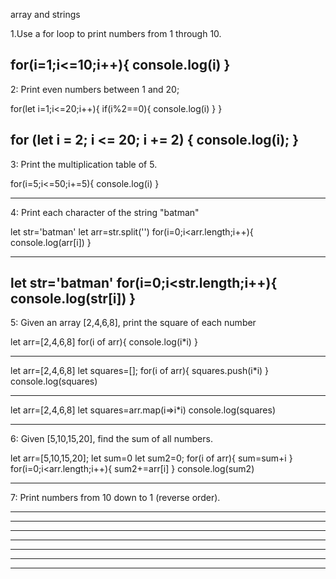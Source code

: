 array and strings

1.Use a for loop to print numbers from 1 through 10.

for(i=1;i<=10;i++){
    console.log(i)
}
------------------------------------------------------------------------
2: Print even numbers between 1 and 20;

for(let i=1;i<=20;i++){
    if(i%2==0){
        console.log(i)
    }
}

for (let i = 2; i <= 20; i += 2) {
  console.log(i);
}
------------------------------------------------------------------------
3: Print the multiplication table of 5.

for(i=5;i<=50;i+=5){
    console.log(i)
}

------------------------------------------------------------------------

4: Print each character of the string "batman"

let str='batman'
let arr=str.split('')
for(i=0;i<arr.length;i++){
    console.log(arr[i])
}
********
let str='batman'
for(i=0;i<str.length;i++){
    console.log(str[i])
}
------------------------------------------------------------------------
5: Given an array [2,4,6,8], print the square of each number

let arr=[2,4,6,8]
for(i of arr){
    console.log(i*i)
}
***********
let arr=[2,4,6,8]
let squares=[];
for(i of arr){
    squares.push(i*i)
}
console.log(squares)
**************

let arr=[2,4,6,8]
let squares=arr.map(i=>i*i)
console.log(squares)

------------------------------------------------------------------------
6: Given [5,10,15,20], find the sum of all numbers.

let arr=[5,10,15,20];
let sum=0
let sum2=0;
for(i of arr){
    sum=sum+i
}
for(i=0;i<arr.length;i++){
  sum2+=arr[i]
}
console.log(sum2)

------------------------------------------------------------------------
7: Print numbers from 10 down to 1 (reverse order).


------------------------------------------------------------------------
------------------------------------------------------------------------
------------------------------------------------------------------------
------------------------------------------------------------------------
------------------------------------------------------------------------
------------------------------------------------------------------------
------------------------------------------------------------------------
